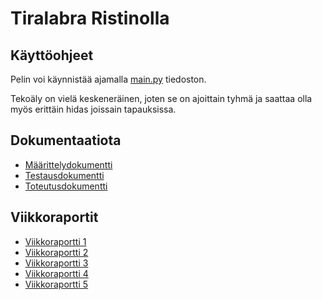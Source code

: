 # Tiralabra Ristinolla

## Käyttöohjeet

Pelin voi käynnistää ajamalla [main.py](/src/main.py) tiedoston.

Tekoäly on vielä keskeneräinen, joten se on ajoittain tyhmä ja saattaa olla myös erittäin hidas joissain tapauksissa.

## Dokumentaatiota

- [Määrittelydokumentti](/Dokumentaatio/maarittelydokumentti.md)
- [Testausdokumentti](/Dokumentaatio/testausdokumentti.md)
- [Toteutusdokumentti](/Dokumentaatio/toteutusdokumentti.md)

## Viikkoraportit
- [Viikkoraportti 1](/Dokumentaatio/Viikkoraportit/viikkoraportti1.md)
- [Viikkoraportti 2](/Dokumentaatio/Viikkoraportit/viikkoraportti2.md)
- [Viikkoraportti 3](/Dokumentaatio/Viikkoraportit/viikkoraportti3.md)
- [Viikkoraportti 4](/Dokumentaatio/Viikkoraportit/viikkoraportti4.md)
- [Viikkoraportti 5](/Dokumentaatio/Viikkoraportit/viikkoraportti5.md)
